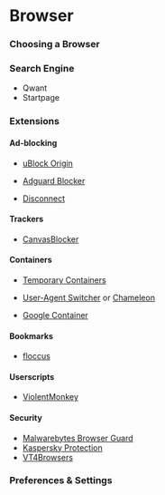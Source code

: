 # Browser


### Choosing a Browser


### Search Engine

- Qwant
- Startpage

### Extensions


#### Ad-blocking

- [uBlock Origin]()

- [Adguard Blocker]()

- [Disconnect](https://addons.mozilla.org/en-US/firefox/addon/disconnect/?utm_source=addons.mozilla.org&utm_medium=referral&utm_content=search)


#### Trackers

- [CanvasBlocker]()

#### Containers

- [Temporary Containers](https://addons.mozilla.org/en-US/firefox/addon/temporary-containers/?utm_source=addons.mozilla.org&utm_medium=referral&utm_content=search)

- [User-Agent Switcher](https://addons.mozilla.org/en-US/firefox/addon/user-agent-string-switcher/?utm_source=addons.mozilla.org&utm_medium=referral&utm_content=search) or [Chameleon](https://addons.mozilla.org/en-US/firefox/addon/chameleon-ext/?utm_source=addons.mozilla.org&utm_medium=referral&utm_content=search)

- [Google Container](https://addons.mozilla.org/en-US/firefox/addon/google-container/?utm_source=addons.mozilla.org&utm_medium=referral&utm_content=search)

#### Bookmarks

- [floccus](https://addons.mozilla.org/en-US/firefox/addon/floccus/?utm_source=addons.mozilla.org&utm_medium=referral&utm_content=search)

#### Userscripts

- [ViolentMonkey](https://violentmonkey.github.io/)


#### Security

- [Malwarebytes Browser Guard](https://addons.mozilla.org/en-US/firefox/addon/malwarebytes/?utm_source=addons.mozilla.org&utm_medium=referral&utm_content=search)
- [Kaspersky Protection](https://addons.mozilla.org/en-US/firefox/addon/kaspersky-protection-2021/?utm_source=addons.mozilla.org&utm_medium=referral&utm_content=search)
- [VT4Browsers](https://addons.mozilla.org/en-US/firefox/addon/vt4browsers/?utm_source=addons.mozilla.org&utm_medium=referral&utm_content=search)

### Preferences & Settings

